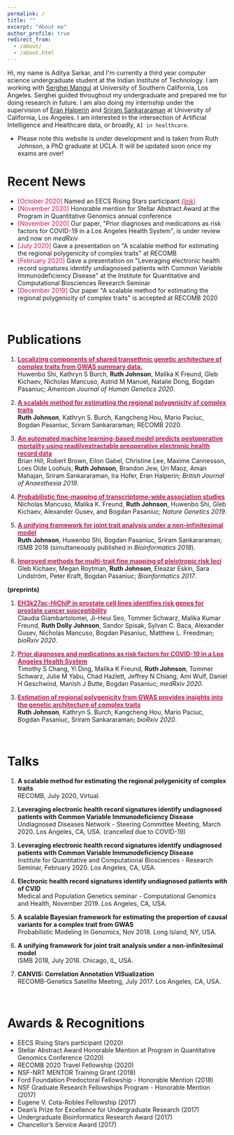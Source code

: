 ```yaml
---
permalink: /
title: ""
excerpt: "About me"
author_profile: true
redirect_from: 
  - /about/
  - /about.html
---
```




Hi, my name is Aditya Sarkar, and I'm currently a third year computer science undergraduate student at the Indian Institute of Technology. I am working with [Serghei Mangul](https://mangul-lab-usc.github.io/members/serghei-mangul) at University of Southern California, Los Angeles. Serghei guided throughout my undergraduate and prepared me for doing research in future. I am also doing my internship under the supervision of [Eran Halperin](https://samueli.ucla.edu/people/eran-halperin/) and [Sriram Sankararaman](https://samueli.ucla.edu/people/sriram-sankararaman/) at University of California, Los Angeles. I am interested in the intersection of Artificial Intelligence and Healthcare data, or broadly, `AI in healthcare`. 

* Please note this website is under development and is taken from Ruth Johnson, a PhD graduate at UCLA. It will be updated soon once my exams are over!


Recent News
======
* <span style="color:#db0a5b">[October 2020]</span> Named an EECS Rising Stars participant [<span style="color:#db0a5b"> (link) </span>](https://www2.eecs.berkeley.edu/risingstars/2020/participants/johnson.shtml)
* <span style="color:#db0a5b">[November 2020]</span> Honorable mention for Stellar Abstract Award at the Program in Quantitative Genomics annual conference
* <span style="color:#db0a5b">[November 2020]</span> Our paper, "Prior diagnoses and medications as risk factors for COVID-19 in a Los Angeles Health System", is under review and now on *medRxiv* 
* <span style="color:#db0a5b">[July 2020]</span> Gave a presentation on "A scalable method for estimating the regional polygenicity of complex traits" at RECOMB 
* <span style="color:#db0a5b">[February 2020]</span> Gave a presentation on "Leveraging electronic health record signatures identify undiagnosed patients with Common Variable Immunodeficiency Disease" at the Institute for Quantitative and Computational Biosciences Research Seminar
* <span style="color:#db0a5b">[December 2019]</span> Our paper "A scalable method for estimating the regional polygenicity of complex traits" is accepted at RECOMB 2020

<br>

Publications
======

1. [<span style="color:#db0a5b"> **Localizing components of shared transethnic genetic architecture of complex traits from GWAS
summary data.**</span>](https://www.sciencedirect.com/science/article/abs/pii/S000292972030121X) <br> Huwenbo Shi, Kathryn S Burch, __Ruth Johnson__, Malika K Freund, Gleb Kichaev, Nicholas Mancuso,
Astrid M Manuel, Natalie Dong, Bogdan Pasaniuc; *American Journal of Human Genetics 2020*.

2. [<span style="color:#db0a5b"> **A scalable method for estimating the regional polygenicity of complex traits**</span>](https://www.biorxiv.org/content/10.1101/2020.01.15.908095v1) <br> __Ruth Johnson__, Kathryn S. Burch, Kangcheng Hou, Mario Paciuc, Bogdan Pasaniuc, Sriram Sankararaman; RECOMB 2020.

3. [<span style="color:#db0a5b"> **An automated machine learning-based model predicts postoperative mortality using readilyextractable preoperative electronic health record data**</span>](https://bjanaesthesia.org/article/S0007-0912(19)30646-4/fulltext) <br> Brian Hill, Robert Brown, Eilon Gabel, Christine Lee, Maxime Cannesson, Loes Olde Loohuis, __Ruth Johnson__, Brandon Jew, Uri Maoz, Aman Mahajan, Sriram Sankararaman, Ira Hofer, Eran Halperin; *British
Journal of Anaesthesia 2019*.

4. [<span style="color:#db0a5b"> **Probabilistic fine-mapping of transcriptome-wide association studies**</span>](https://www.nature.com/articles/s41588-019-0367-1) <br> Nicholas Mancuso, Malika K. Freund, __Ruth Johnson__, Huwenbo Shi, Gleb Kichaev, Alexander Gusev,
and Bogdan Pasaniuc; *Nature Genetics 2019*.

5. [<span style="color:#db0a5b"> **A unifying framework for joint trait analysis under a non-infinitesimal model**</span>](https://academic.oup.com/bioinformatics/article/34/13/i195/5045708) <br> __Ruth Johnson__, Huwenbo Shi, Bogdan Pasaniuc, Sriram Sankararaman; ISMB 2018 (simultaneously published in *Bioinformatics 2018*).


6. [<span style="color:#db0a5b"> **Improved methods for multi-trait fine mapping of pleiotropic risk loci**</span>](https://academic.oup.com/bioinformatics/article/33/2/248/2525720) <br> Gleb Kichaev, Megan Roytman, __Ruth Johnson__, Eleazar Eskin, Sara Lindström, Peter Kraft, Bogdan Pasaniuc; *Bioinformatics 2017*.

**(preprints)**

1. [<span style="color:#db0a5b">**EH3k27ac-HiChIP in prostate cell lines identifies risk genes for prostate cancer susceptibility**</span>](https://www.biorxiv.org/content/10.1101/2020.10.23.352351v1) <br> Claudia Giambartolomei, Ji-Heui Seo, Tommer Schwarz, Malika Kumar Freund, **Ruth Dolly Johnson**, Sandor Spisak, Sylvan C. Baca, Alexander Gusev, Nicholas Mancuso, Bogdan Pasaniuc, Matthew L. Freedman; *bioRxiv 2020*.

2. [<span style="color:#db0a5b">**Prior diagnoses and medications as risk factors for COVID-19 in a Los Angeles Health System**</span>](https://www.medrxiv.org/content/10.1101/2020.07.03.20145581v2) <br> Timothy S Chang, Yi Ding, Malika K Freund, **Ruth Johnson**, Tommer Schwarz, Julie M Yabu, Chad
Hazlett, Jeffrey N Chiang, Ami Wulf, Daniel H Geschwind, Manish J Butte, Bogdan Pasaniuc; *medRxiv
2020*.

3. [<span style="color:#db0a5b">**Estimation of regional polygenicity from GWAS provides insights into the genetic architecture
of complex traits**</span>](https://www.biorxiv.org/content/10.1101/2020.01.15.908095v1) <br> __Ruth Johnson__, Kathryn S. Burch, Kangcheng Hou, Mario Paciuc, Bogdan Pasaniuc, Sriram Sankararaman; *bioRxiv 2020*.


<br>

Talks
======

1. **A scalable method for estimating the regional polygenicity of complex traits**  <br> RECOMB, July 2020, Virtual. 

2. **Leveraging electronic health record signatures identify undiagnosed patients with Common
Variable Immunodeficiency Disease** <br> Undiagnosed Diseases Network - Steering Committee Meeting, March 2020. Los Angeles, CA, USA.
(cancelled due to COVID-19)

3. **Leveraging electronic health record signatures identify undiagnosed patients with Common
Variable Immunodeficiency Disease** <br> Institute for Quantitative and Computational Biosciences - Research Seminar, February 2020. Los Angeles, CA, USA.

4. **Electronic health record signatures identify undiagnosed patients with of CVID** <br> Medical and Population Genetics seminar - Computational Genomics and Health, November 2019. Los Angeles, CA, USA.

5. **A scalable Bayesian framework for estimating the proportion of causal variants for a complex trait from GWAS** <br> Probabilistic Modeling In Genomics, Nov 2018. Long Island, NY, USA.

6. **A unifying framework for joint trait analysis under a non-infinitesimal model** <br> ISMB 2018, July 2018. Chicago, IL, USA.

7. **CANVIS: Correlation Annotation VISualization** <br> RECOMB-Genetics Satellite Meeting, July 2017. Los Angeles, CA, USA.

<br>

Awards & Recognitions
======

* EECS Rising Stars participant (2020)
* Stellar Abstract Award Honorable Mention at Program in Quantitative Genomics Conference (2020)
* RECOMB 2020 Travel Fellowship (2020)
* NSF-NRT MENTOR Training Grant (2018)
* Ford Foundation Predoctoral Fellowship - Honorable Mention (2018)
* NSF Graduate Research Fellowships Program - Honorable Mention (2017)
* Eugene V. Cota-Robles Fellowship (2017)
* Dean’s Prize for Excellence for Undergraduate Research (2017)
* Undergraduate Bioinformatics Research Award (2017)
* Chancellor’s Service Award (2017)


